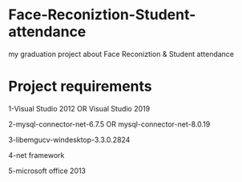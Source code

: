 # Face-Reconiztion-Student-attendance
my graduation project  about Face Reconiztion &amp; Student attendance


# Project requirements

1-Visual Studio 2012 OR Visual Studio 2019 

2-mysql-connector-net-6.7.5 OR mysql-connector-net-8.0.19

3-libemgucv-windesktop-3.3.0.2824

4-net framework

5-microsoft office 2013

